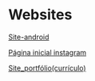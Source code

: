# Websites
<a href="https://pedroluis1.github.io/Websites/Site-Android/index.html" target="_blank" rel="external">Site-android</a>

<a href="https://pedroluis1.github.io/Websites/Pg-Inicial-instagram/index.html" target="_blank" rel="external">Página inicial instagram</a>

<a href="https://pedroluis1.github.io/Websites/meu_site/sobre_mim.html" target="_blank" rel="external">Site_portfólio(currículo)</a>

